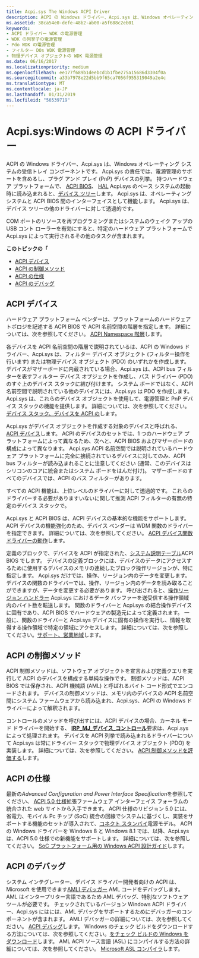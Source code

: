 ```yaml
---
title: Acpi.sys The Windows ACPI Driver
description: ACPI の Windows ドライバー、Acpi.sys は、Windows オペレーティング システムの受信トレイ コンポーネントです。
ms.assetid: 38ca54e0-defe-48b2-ab00-a5f688c2eb01
keywords:
- ACPI ドライバー WDK の電源管理
- WDK の列挙子の電源管理
- Pdo WDK の電源管理
- フィルター DOs WDK 電源管理
- 物理デバイス オブジェクトの WDK 電源管理
ms.date: 06/16/2017
ms.localizationpriority: medium
ms.openlocfilehash: ee177f689b1deebcd1b1fbe275a15686d3304f0a
ms.sourcegitcommit: a33b7978e22d5bb9f65ca7056f955319049a2e4c
ms.translationtype: MT
ms.contentlocale: ja-JP
ms.lasthandoff: 01/31/2019
ms.locfileid: "56539719"
---
```

# <a name="acpisys-the-windows-acpi-driver"></a>Acpi.sys:Windows の ACPI ドライバー


ACPI の Windows ドライバー、Acpi.sys は、Windows オペレーティング システムの受信トレイ コンポーネントです。 Acpi.sys の責任では、電源管理のサポートを含めるし、プラグ アンド プレイ (PnP) デバイスの列挙。 持つハードウェア プラットフォームで、 [ACPI BIOS](acpi-bios.md)、 [HAL](windows-kernel-mode-hal-library.md) Acpi.sys のベース システムの起動時に読み込まれると、[デバイス ツリー](device-tree.md)します。 Acpi.sys は、オペレーティング システムと ACPI BIOS 間のインターフェイスとして機能します。 Acpi.sys は、デバイス ツリーの他のドライバーに対して透過的です。

COM ポートのリソースを再プログラミングまたはシステムのウェイク アップの USB コント ローラーを有効にすると、特定のハードウェア プラットフォームで Acpi.sys によって実行されるその他のタスクが含まれます。

**このトピックの「**

-   [ACPI デバイス](#acpi-devices)
-   [ACPI の制御メソッド](#acpi-control-methods)
-   [ACPI の仕様](#acpi-specification)
-   [ACPI のデバッグ](#acpi-debugging)

## <a name="acpi-devices"></a>ACPI デバイス


ハードウェア プラットフォーム ベンダーは、プラットフォームのハードウェア トポロジを記述する ACPI BIOS で ACPI 名前空間の階層を指定します。 詳細については、次を参照してください。 [ACPI Namespace 階層](https://msdn.microsoft.com/library/windows/hardware/dn495659)します。

各デバイスを ACPI 名前空間の階層で説明されているは、ACPI の Windows ドライバー、Acpi.sys は、フィルター デバイス オブジェクト (フィルター操作を行います) または物理デバイス オブジェクト (PDO) のいずれかを作成します。 デバイスがマザーボードに内蔵されている場合、Acpi.sys は、ACPI bus フィルターを表すフィルター デバイス オブジェクトを作成し、バス ドライバー (PDO) のすぐ上のデバイス スタックに結び付けます。 システム ボードではなく、ACPI 名前空間で説明されている他のデバイスには、Acpi.sys は PDO を作成します。 Acpi.sys は、これらのデバイス オブジェクトを使用して、電源管理と PnP デバイス スタックの機能を提供します。 詳細については、次を参照してください。[デバイス スタック、デバイスを ACPI の](https://msdn.microsoft.com/library/windows/hardware/ff536137)します。

Acpi.sys がデバイス オブジェクトを作成する対象のデバイスと呼ばれる、 [ACPI デバイス](https://msdn.microsoft.com/library/windows/hardware/ff536161)します。 ACPI のデバイスのセットでは、1 つのハードウェア プラットフォームによって異なるため、次へと、ACPI BIOS およびマザーボードの構成によって異なります。 Acpi.sys ACPI 名前空間では説明されているハードウェア プラットフォームに完全に接続されているデバイスに対してのみ、ACPI bus フィルターが読み込まれることに注意してください (通常、このデバイスはシリコンのコアに統合またはシステム ボードをはんだ付け)。 マザーボードのすべてのデバイスでは、ACPI のバス フィルターがあります。

すべての ACPI 機能は、上位レベルのドライバーに対して透過的です。 これらのドライバーする必要がありますいないに関して推測 ACPI フィルターの有無の特定のデバイス スタックで。

Acpi.sys と ACPI BIOS は、ACPI デバイスの基本的な機能をサポートします。 ACPI デバイスの機能強化のため、デバイス ベンダーは WDM 関数のドライバーを指定できます。 詳細については、次を参照してください。 [ACPI デバイス関数ドライバーの動作](https://msdn.microsoft.com/library/windows/hardware/ff536152)します。

定義のブロックで、デバイスを ACPI が指定された、[システム説明テーブル](https://msdn.microsoft.com/library/windows/hardware/dn495660)ACPI BIOS でします。 デバイスの定義ブロックには、デバイスのデータにアクセスするために使用するデバイスのメモリの連続したブロック操作リージョンが、特に指定します。 Acpi.sys だけでは、操作、リージョン内のデータを変更します。 デバイスの関数のドライバーでは、操作、リージョン内のデータを読み取ることができますが、データを変更する必要があります。 呼び出されると、[操作リージョン ハンドラー](https://msdn.microsoft.com/library/windows/hardware/ff536143) Acpi.sys におけるデータ バッファーを送受信する操作領域内のバイト数を転送します。 関数のドライバーと Acpi.sys の結合操作デバイスに固有であり、ACPI BIOS でハードウェアの製造元によって定義されます。 一般に、関数のドライバーと Acpi.sys デバイスに固有の操作を実行し、情報を取得する操作領域で特定の領域にアクセスします。 詳細については、次を参照してください。[サポート、営業地域](https://msdn.microsoft.com/library/windows/hardware/ff536162)します。

## <a name="acpi-control-methods"></a>ACPI の制御メソッド


ACPI 制御メソッドは、ソフトウェア オブジェクトを宣言および定義クエリを実行して ACPI のデバイスを構成する単純な操作です。 制御メソッドは、ACPI BIOS では保存され、ACPI 機械語 (AML) と呼ばれるバイト コード形式でエンコードされます。 デバイスの制御メソッドは、メモリ内のデバイスの ACPI 名前空間にシステム ファームウェアから読み込まれ、Acpi.sys、ACPI の Windows ドライバーによって解釈されます。

コントロールのメソッドを呼び出すには、ACPI デバイスの場合、カーネル モード ドライバーを開始する、 [ **IRP\_MJ\_デバイス\_コントロール**](https://msdn.microsoft.com/library/windows/hardware/ff550744)要求は、Acpi.sys によって処理されます。 デバイスを ACPI 列挙で読み込まれるドライバーについて Acpi.sys は常にドライバー スタックで物理デバイス オブジェクト (PDO) を実装します。 詳細については、次を参照してください。 [ACPI 制御メソッドを評価する](https://msdn.microsoft.com/library/windows/hardware/ff536139)します。

## <a name="acpi-specification"></a>ACPI の仕様


最新の*Advanced Configuration and Power Interface Specification*を参照してください、 [ACPI 5.0 仕様](https://www.uefi.org/specifications)拡張ファームウェア インターフェイス フォーラムの統合された web サイトから入手できます。 ACPI 仕様のリビジョン 5.0 には、省電力、モバイル Pc チップ (SoC) 統合の回線でシステムに基づくし、実装をサポートする機能のセットが導入されて、[コネクト スタンバイ](https://msdn.microsoft.com/library/windows/hardware/mt282515)電源モデル。 ACPI の Windows ドライバーを Windows 8 と Windows 8.1 では、以降、Acpi.sys は、ACPI 5.0 仕様での新機能をサポートします。 詳細については、次を参照してください。 [SoC プラットフォーム用の Windows ACPI 設計ガイド](https://msdn.microsoft.com/library/windows/hardware/dn495676)します。

## <a name="acpi-debugging"></a>ACPI のデバッグ


システム インテグレーター、デバイス ドライバー開発者向けの ACPI は、Microsoft を使用できます[AMLI デバッガー](https://msdn.microsoft.com/library/windows/hardware/ff551079) AML コードをデバッグします。 AML はインタープリター言語であるため AML デバッグ、特別なソフトウェア ツールが必要です。 チェックされているバージョン Windows ACPI ドライバー、Acpi.sys にはには、AML デバッグをサポートするためにデバッガーのコンポーネントが含まれます。 AMLI デバッガーの詳細については、次を参照してください。 [ACPI デバッグ](https://msdn.microsoft.com/library/windows/hardware/ff537808)します。 Windows のチェック ビルドをダウンロードする方法については、次を参照してください。[をチェック ビルドの Windows をダウンロード](https://msdn.microsoft.com/library/windows/hardware/ff549603)します。 AML ACPI ソース言語 (ASL) にコンパイルする方法の詳細については、次を参照してください。 [Microsoft ASL コンパイラ](https://msdn.microsoft.com/library/windows/hardware/dn551195)します。

 

 




